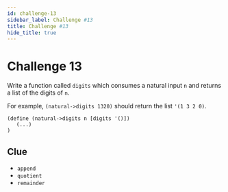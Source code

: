 ```yaml
---
id: challenge-13
sidebar_label: Challenge #13
title: Challenge #13
hide_title: true
---
```


# Challenge 13

Write a function called `digits` which consumes a natural input `n` and returns
a list of the digits of `n`.

For example, `(natural->digits 1320)` should return the list `'(1 3 2 0)`.

```
(define (natural->digits n [digits '()])
   (...)
)
```

## Clue

* `append`
* `quotient`
* `remainder`